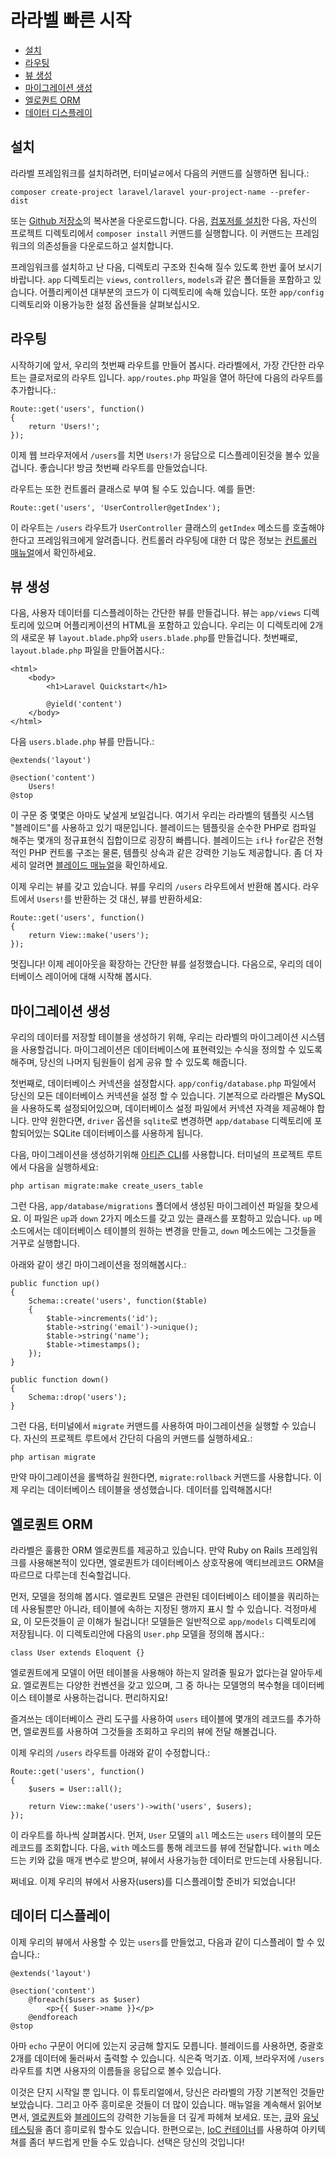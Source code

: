 # 라라벨 빠른 시작

- [설치](#installation)
- [라우팅](#routing)
- [뷰 생성](#creating-a-view)
- [마이그레이션 생성](#creating-a-migration)
- [엘로퀀트 ORM](#eloquent-orm)
- [데이터 디스플레이](#displaying-data)

<a name="installation"></a>
## 설치

라라벨 프레임워크를 설치하려면, 터미널ㄹ에서 다음의 커맨드를 실행하면 됩니다.:

	composer create-project laravel/laravel your-project-name --prefer-dist

또는 [Github 저장소](https://github.com/laravel/laravel/archive/master.zip)의 복사본을 다운로드합니다. 다음, [컴포저를 설치](http://getcomposer.org)한 다음, 자신의 프로젝트 디렉토리에서 `composer install` 커맨드를 실행합니다. 이 커맨드는 프레임워크의 의존성들을 다운로드하고 설치합니다.

프레임워크를 설치하고 난 다음, 디렉토리 구조와 친숙해 질수 있도록 한번 훑어 보시기 바랍니다. `app` 디렉토리는 `views`, `controllers`, `models`과 같은 폴더들을 포함하고 있습니다. 어플리케이션 대부분의 코드가 이 디렉토리에 속해 있습니다. 또한 `app/config` 디렉토리와 이용가능한 설정 옵션들을 살펴보십시오.

<a name="routing"></a>
## 라우팅

시작하기에 앞서, 우리의 첫번째 라우트를 만들어 봅시다. 라라벨에서, 가장 간단한 라우트는 클로저로의 라우트 입니다. `app/routes.php` 파일을 열어 하단에 다음의 라우트를 추가합니다.:

	Route::get('users', function()
	{
		return 'Users!';
	});

이제 웹 브라우저에서 `/users`를 치면 `Users!`가 응답으로 디스플레이된것을 볼수 있을 겁니다. 좋습니다! 방금 첫번째 라우트를 만들었습니다.

라우트는 또한 컨트롤러 클래스로 부여 될 수도 있습니다. 예를 들면:

	Route::get('users', 'UserController@getIndex');

이 라우트는 `/users` 라우트가 `UserController` 클래스의 `getIndex` 메소드를 호출해야 한다고 프레임워크에게 알려줍니다. 컨트롤러 라우팅에 대한 더 많은 정보는 [컨트롤러 매뉴얼](/docs/controllers)에서 확인하세요.

<a name="creating-a-view"></a>
## 뷰 생성

다음, 사용자 데이터를 디스플레이하는 간단한 뷰를 만들겁니다. 뷰는 `app/views` 디렉토리에 있으며 어플리케이션의 HTML을 포함하고 있습니다. 우리는 이 디렉토리에 2개의 새로운 뷰 `layout.blade.php`와 `users.blade.php`를 만들겁니다. 첫번째로, `layout.blade.php` 파일을 만들어봅시다.:

	<html>
		<body>
			<h1>Laravel Quickstart</h1>

			@yield('content')
		</body>
	</html>

다음 `users.blade.php` 뷰를 만듭니다.:

	@extends('layout')

	@section('content')
		Users!
	@stop

이 구문 중 몇몇은 아마도 낯설게 보일겁니다. 여기서 우리는 라라벨의 템플릿 시스템 "블레이드"를 사용하고 있기 때문입니다. 블레이드는 템플릿을 순수한 PHP로 컴파일 해주는 몇개의 정규표현식 집합이므로 굉장히 빠릅니다. 블레이드는 `if`나 `for`같은 전형적인 PHP 컨트롤 구조는 물론, 템플릿 상속과 같은 강력한 기능도 제공합니다. 좀 더 자세히 알려면 [블레이드 매뉴얼](/docs/templates)을 확인하세요.

이제 우리는 뷰를 갖고 있습니다. 뷰를 우리의 `/users` 라우트에서 반환해 봅시다. 라우트에서 `Users!`를 반환하는 것 대신, 뷰를 반환하세요:

	Route::get('users', function()
	{
		return View::make('users');
	});

멋집니다! 이제 레이아웃을 확장하는 간단한 뷰를 설정했습니다. 다음으로, 우리의 데이터베이스 레이어에 대해 시작해 봅시다.

<a name="creating-a-migration"></a>
## 마이그레이션 생성

우리의 데이터를 저장할 테이블을 생성하기 위해, 우리는 라라벨의 마이그레이션 시스템을 사용할겁니다. 마이그레이션은 데이터베이스에 표현력있는 수식을 정의할 수 있도록 해주며, 당신의 나머지 팀원들이 쉽게 공유 할 수 있도록 해줍니다.

첫번째로, 데이터베이스 커넥션을 설정합시다. `app/config/database.php` 파일에서 당신의 모든 데이터베이스 커넥션을 설정 할 수 있습니다. 기본적으로 라라벨은 MySQL을 사용하도록 설정되어있으며, 데이터베이스 설정 파일에서 커넥션 자격을 제공해야 합니다. 만약 원한다면, `driver` 옵션을 `sqlite`로 변경하면 `app/database` 디렉토리에 포함되어있는 SQLite 데이터베이스를 사용하게 됩니다.

다음, 마이그레이션을 생성하기위해 [아티즌 CLI](/docs/artisan)를 사용합니다. 터미널의 프로젝트 루트에서 다음을 실행하세요:

	php artisan migrate:make create_users_table

그런 다음, `app/database/migrations` 폴더에서 생성된 마이그레이션 파일을 찾으세요. 이 파일은 `up`과 `down` 2가지 메소드를 갖고 있는 클래스를 포함하고 있습니다. `up` 메소드에서는 데이터베이스 테이블의 원하는 변경을 만들고, `down` 메소드에는 그것들을 거꾸로 실행합니다.

아래와 같이 생긴 마이그레이션을 정의해봅시다.:

	public function up()
	{
		Schema::create('users', function($table)
		{
			$table->increments('id');
			$table->string('email')->unique();
			$table->string('name');
			$table->timestamps();
		});
	}

	public function down()
	{
		Schema::drop('users');
	}

그런 다음, 터미널에서 `migrate` 커맨드를 사용하여 마이그레이션을 실행할 수 있습니다. 자신의 프로젝트 루트에서 간단히 다음의 커맨드를 실행하세요.:

	php artisan migrate

만약 마이그레이션을 롤백하길 원한다면, `migrate:rollback` 커맨드를 사용합니다. 이제 우리는 데이터베이스 테이블을 생성했습니다. 데이터를 입력해봅시다!

<a name="eloquent-orm"></a>
## 엘로퀀트 ORM

라라벨은 훌륭한 ORM 엘로퀀트를 제공하고 있습니다. 만약 Ruby on Rails 프레임워크를 사용해본적이 있다면, 엘로퀀트가 데이터베이스 상호작용에 액티브레코드 ORM을 따르므로 다루는데 친숙할겁니다.

먼저, 모델을 정의해 봅시다. 엘로퀀트 모델은 관련된 데이터베이스 테이블을 쿼리하는데 사용될뿐만 아니라, 테이블에 속하는 지정된 행까지 표시 할 수 있습니다. 걱정마세요, 이 모든것들이 곧 이해가 될겁니다! 모델들은 일반적으로 `app/models` 디렉토리에 저장됩니다. 이 디렉토리안에 다음의 `User.php` 모델을 정의해 봅시다.:

	class User extends Eloquent {}

엘로퀀트에게 모델이 어떤 테이블을 사용해야 하는지 알려줄 필요가 없다는걸 알아두세요. 엘로퀀트는 다양한 컨벤션을 갖고 있으며, 그 중 하나는 모델명의 복수형을 데이터베이스 테이블로 사용하는겁니다. 편리하지요!

즐겨쓰는 데이터베이스 관리 도구를 사용하여 `users` 테이블에 몇개의 레코드를 추가하면, 엘로퀀트를 사용하여 그것들을 조회하고 우리의 뷰에 전달 해볼겁니다.

이제 우리의 `/users` 라우트를 아래와 같이 수정합니다.:

	Route::get('users', function()
	{
		$users = User::all();

		return View::make('users')->with('users', $users);
	});

이 라우트를 하나씩 살펴봅시다. 먼저, `User` 모델의 `all` 메소드는 `users` 테이블의 모든 레코드를 조회합니다. 다음, `with` 메소드를 통해 레코드를 뷰에 전달합니다. `with` 메소드는 키와 값을 매개 변수로 받으며, 뷰에서 사용가능한 데이터로 만드는데 사용됩니다.

쩌네요. 이제 우리의 뷰에서 사용자(users)를 디스플레이할 준비가 되었습니다!

<a name="displaying-data"></a>
## 데이터 디스플레이

이제 우리의 뷰에서 사용할 수 있는 `users`를 만들었고, 다음과 같이 디스플레이 할 수 있습니다.:

	@extends('layout')

	@section('content')
		@foreach($users as $user)
			<p>{{ $user->name }}</p>
		@endforeach
	@stop

아마 `echo` 구문이 어디에 있는지 궁금해 할지도 모릅니다. 블레이드를 사용하면, 중괄호 2개를 데이터에 둘러싸서 출력할 수 있습니다. 식은죽 먹기죠. 이제, 브라우저에 `/users` 라우트를 치면 사용자의 이름들을 응답으로 볼수 있습니다.

이것은 단지 시작일 뿐 입니다. 이 튜토리얼에서, 당신은 라라벨의 가장 기본적인 것들만 보았습니다. 그리고 아주 흥미로운 것들이 더 많이 있습니다. 매뉴얼을 계속해서 읽어보면서, [엘로퀀트](/docs/eloquent)와 [블레이드](/docs/templates)의 강력한 기능들을 더 깊게 파헤쳐 보세요. 또는, [큐](/docs/queues)와 [유닛 테스팅](/docs/testing)을 좀더 흥미로워 할수도 있습니다. 한편으로는, [IoC 컨테이너](/docs/ioc)를 사용하여 아키텍쳐를 좀더 부드럽게 만들 수도 있습니다. 선택은 당신의 것입니다!
